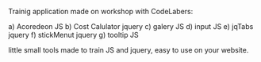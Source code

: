 Trainig application made on workshop with CodeLabers:

a) Acoredeon JS
b) Cost Calulator jquery
c) galery   JS
d) input    JS
e) jqTabs   jquery
f) stickMenut jquery
g) tooltip   JS

little small tools made to train JS and jquery, easy to use on your website.
